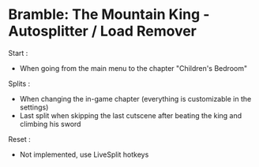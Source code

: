 # Bramble: The Mountain King - Autosplitter / Load Remover

Start :
  - When going from the main menu to the chapter "Children's Bedroom"

Splits :
  - When changing the in-game chapter (everything is customizable in the settings)
  - Last split when skipping the last cutscene after beating the king and climbing his sword

Reset :
  - Not implemented, use LiveSplit hotkeys
